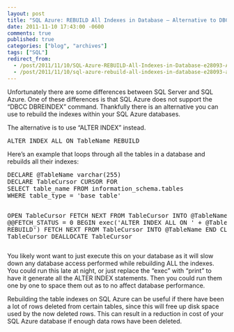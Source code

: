 ```yaml
---
layout: post
title: "SQL Azure: REBUILD All Indexes in Database – Alternative to DBCC DBREINDEX"
date: 2011-11-10 17:43:00 -0600
comments: true
published: true
categories: ["blog", "archives"]
tags: ["SQL"]
redirect_from: 
  - /post/2011/11/10/SQL-Azure-REBUILD-All-Indexes-in-Database-e28093-Alternative-to-DBCC-DBREINDEX
  - /post/2011/11/10/sql-azure-rebuild-all-indexes-in-database-e28093-alternative-to-dbcc-dbreindex
---
```

<!-- more -->
<p>Unfortunately there are some differences between SQL Server and SQL Azure. One of these differences is that SQL Azure does not support the &ldquo;DBCC DBREINDEX&rdquo; command. Thankfully there is an alternative you can use to rebuild the indexes within your SQL Azure databases.</p>
<p>The alternative is to use &ldquo;ALTER INDEX&rdquo; instead.</p>
<pre class="brush: sql; first-line: 1; tab-size: 4; toolbar: false; ">ALTER INDEX ALL ON TableName REBUILD</pre>
<p>Here&rsquo;s an example that loops through all the tables in a database and rebuilds all their indexes:</p>
<pre class="brush: sql; first-line: 1; tab-size: 4; toolbar: false; ">DECLARE @TableName varchar(255) 
DECLARE TableCursor CURSOR FOR 
SELECT table_name FROM information_schema.tables
WHERE table_type = 'base table'

OPEN TableCursor 
FETCH NEXT FROM TableCursor INTO @TableName 
WHILE @@FETCH_STATUS = 0 
BEGIN 
  exec('ALTER INDEX ALL ON ' + @TableName + ' REBUILD')
  FETCH NEXT FROM TableCursor INTO @TableName 
END 
CLOSE TableCursor 
DEALLOCATE TableCursor</pre>
<p>You likely wont want to just execute this on your database as it will slow down any database access performed while rebuilding ALL the indexes. You could run this late at night, or just replace the &ldquo;exec&rdquo; with &ldquo;print&rdquo; to have it generate all the ALTER INDEX statements. Then you could run them one by one to space them out as to no affect database performance.</p>
<p>Rebuilding the table indexes on SQL Azure can be useful if there have been a lot of rows deleted from certain tables, since this will free up disk space used by the now deleted rows. This can result in a reduction in cost of your SQL Azure database if enough data rows have been deleted.</p>
